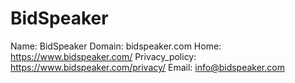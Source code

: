 
# BidSpeaker

Name: BidSpeaker
Domain: bidspeaker.com
Home: https://www.bidspeaker.com/
Privacy_policy: https://www.bidspeaker.com/privacy/
Email: info@bidspeaker.com
